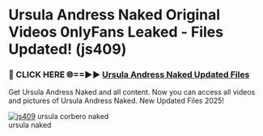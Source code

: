 # Ursula Andress Naked Original Videos 0nlyFans Leaked - Files Updated! (js409)

<h3>🔴 CLICK HERE 🌐==►► <a href="https://tinyurl.com/up5wt9bj" rel="nofollow">Ursula Andress Naked Updated Files</a></h3>

Get Ursula Andress Naked and all content. Now you can access all videos and pictures of Ursula Andress Naked. New Updated Files 2025!

[![js409](https://i.imgur.com/ABiUzMV.gif)](https://tinyurl.com/up5wt9bj)
ursula corbero naked<br>
ursula naked